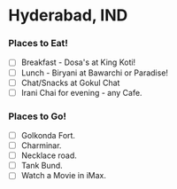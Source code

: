 # Hyderabad, IND

### Places to Eat!
- [ ] Breakfast - Dosa's at King Koti!
- [ ] Lunch - Biryani at Bawarchi or Paradise!
- [ ] Chat/Snacks at Gokul Chat
- [ ] Irani Chai for evening - any Cafe.
### Places to Go!
- [ ] Golkonda Fort.
- [ ] Charminar.
- [ ] Necklace road.
- [ ] Tank Bund.
- [ ] Watch a Movie in iMax.
